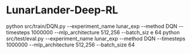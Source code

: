 # LunarLander-Deep-RL


python src/train/DQN.py --experiment_name lunar_exp --method DQN --timesteps 1000000 --mlp_architecture 512,256 --batch_siz
e 64
python src/test/eval.py --experiment_name lunar_exp --method DQN --timesteps 1000000 --mlp_architecture 512,256 --batch_size 64


